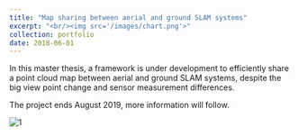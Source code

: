 ```yaml
---
title: "Map sharing between aerial and ground SLAM systems"
excerpt: "<br/><img src='/images/chart.png'>"
collection: portfolio
date: 2018-06-01
---
```


In this master thesis, a framework is under development to efficiently share a point cloud map between aerial and ground SLAM systems, despite the big view point change and sensor measurement differences. 

The project ends August 2019, more information will follow.

![1](http://jd-eth.github.io.github.io/chart.png)
